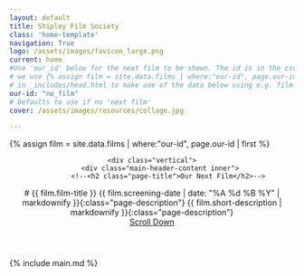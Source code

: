 ```yaml
---
layout: default
title: Shipley Film Society
class: 'home-template'
navigation: True
logo: /assets/images/favicon_large.png
current: home
#Use 'our_id' below for the next film to be shown. The id is in the csv file
# we use {% assign film = site.data.films | where:"our-id", page.our-id | first  %}
# in _includes/head.html to make use of the data below using e.g. film.main-image
our-id: "no_film"
# Defaults to use if no 'next film'
cover: /assets/images/resources/collage.jpg

---
```

<!-- < default -->
<!-- The tag above means - insert everything in this file into the [body] of the default.hbs template -->
<!-- Get the next film data -->
{% assign film = site.data.films | where:"our-id", page.our-id | first  %}
<!-- The big featured header  -->
<header class="main-header {% if film.main-image %}" style="background-image: radial-gradient(rgb(0,0,0,0.6),rgb(0,0,0,0)), url({{ site.baseurl }}/assets/images/{{ film.main-image }} {% elsif page.cover %}" style="background-image: radial-gradient(rgb(0,0,0,0.6),rgb(0,0,0,0)), url({{ site.baseurl }}{{ page.cover }}) {% else %}no-cover{% endif %}">

    <div class="vertical">
        <div class="main-header-content inner">
            <!--<h2 class="page-title">Our Next Film</h2>-->


<!-- TODO: This film listing format could be turned into an include-->
<div class="next-film" markdown="1">
# {{ film.film-title }}
{{ film.screening-date | date: "%A %d %B %Y" | markdownify }}{:class="page-description"}
{{ film.short-description | markdownify }}{:class="page-description"}
<!--<p class="page-description">
    at The Kirkgate Centre, Shipley<br>
    Certificate: {{ film.classification }}<br>
    Doors: {{ film.doors | date: "%l:%M%P" }}<br>
    Film Starts: {{ film.start | date: "%l:%M%P" }}<br>
    {% if film.price %}{% if film.price.size > 5 %}{{ film.price }}{% else %}£{{ film.price }} / £{{ film.discounted }} (unwaged)  {% endif %}{% endif %}
</p>-->
</div>
        </div>
    </div>
    <a class="scroll-down icon-arrow-left" href="#content" data-offset="-45"><span class="hidden">Scroll Down</span></a>

</header>

<!-- The main content area on the homepage -->
<main id="content" class="content" role="main" markdown="1">
{% include main.md %}
</main>
